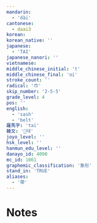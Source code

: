 ```yaml
---
mandarin:
  - 'dài'
cantonese:
  - daai3
korean:
korean_native: ''
japanese:
  - 'TAI'
japanese_nanori: ''
vietnamese:
middle_chinese_initial: 't'
middle_chinese_final: 'ɑi'
stroke_count: ''
radical: '巾'
skip_number: '2-5-5'
grade_level: 4
pos: ''
english:
  - 'sash'
  - 'belt'
羅馬字: 'tai'
韓文: '태'
joyo_level: ''
hsk_level: ''
hanmun_edu_level: ''
danayo_id: 4090
mc_id: 1061
graphemic_classification: '象形'
stand_in: 'TRUE'
aliases:
  - '帶'
---
```


# Notes
